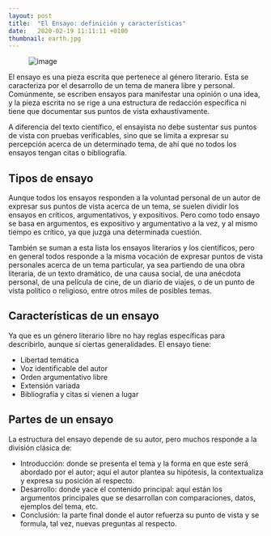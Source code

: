 ```yaml
---
layout: post
title:  "El Ensayo: definición y características"
date:   2020-02-19 11:11:11 +0100
thumbnail: earth.jpg
---
```

<figure>
	<img src="{{ site.baseurl }}/assets/ensayo.jpg" alt="image">
	<figcaption>
	</figcaption>
</figure>

El ensayo es una pieza escrita que pertenece al género literario. Esta se caracteriza por el desarrollo de un tema de manera libre y personal. Comúnmente, se escriben ensayos para manifestar una opinión o una idea, y la pieza escrita no se rige a una estructura de redacción específica ni tiene que documentar sus puntos de vista exhaustivamente.

A diferencia del texto científico, el ensayista no debe sustentar sus puntos de vista con pruebas verificables, sino que se limita a expresar su percepción acerca de un determinado tema, de ahí que no todos los ensayos tengan citas o bibliografía.

## Tipos de ensayo

Aunque todos los ensayos responden a la voluntad personal de un autor de expresar sus puntos de vista acerca de un tema, se suelen dividir los ensayos en críticos, argumentativos, y expositivos. Pero como todo ensayo se basa en argumentos, es expositivo y argumentativo a la vez, y al mismo tiempo es crítico, ya que juzga una determinada cuestión.

También se suman a esta lista los ensayos literarios y los científicos, pero en general todos responde a la misma vocación de expresar puntos de vista personales acerca de un tema particular, ya sea partiendo de una obra literaria, de un texto dramático, de una causa social, de una anécdota personal, de una película de cine, de un diario de viajes, o de un punto de vista político o religioso, entre otros miles de posibles temas. 

## Características de un ensayo

Ya que es un género literario libre no hay reglas específicas para describirlo, aunque sí ciertas generalidades. El ensayo tiene:

- Libertad temática 
- Voz identificable del autor
- Orden argumentativo libre
- Extensión variada
- Bibliografía y citas si vienen a lugar

## Partes de un ensayo

La estructura del ensayo depende de su autor, pero muchos responde a la división clásica de:

- Introducción: donde se presenta el tema y la forma en que este será abordado por el autor; aquí el autor plantea su hipótesis, la contextualiza y expresa su posición al respecto.
- Desarrollo: donde yace el contenido principal: aquí están los argumentos principales que se desarrollan con comparaciones, datos, ejemplos del tema, etc.
- Conclusión: la parte final donde el autor refuerza su punto de vista y se formula, tal vez, nuevas preguntas al respecto.

